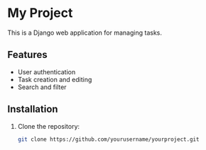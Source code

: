 # My Project

This is a Django web application for managing tasks.

## Features
- User authentication
- Task creation and editing
- Search and filter

## Installation
1. Clone the repository:
   ```bash
   git clone https://github.com/yourusername/yourproject.git
